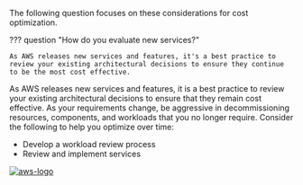 The following question focuses on these considerations for cost optimization.

??? question "How do you evaluate new services?"

    As AWS releases new services and features, it's a best practice to review your existing architectural decisions to ensure they continue to be the most cost effective.

As AWS releases new services and features, it is a best practice to review your existing architectural decisions to ensure that they remain cost effective. As your requirements change, be aggressive in decommissioning resources, components, and workloads that you no longer require. Consider the following to help you optimize over time:

- Develop a workload review process
- Review and implement services

<a href="https://docs.aws.amazon.com/wellarchitected/latest/cost-optimization-pillar/optimize-over-time.html">![aws-logo](https://img.shields.io/badge/Amazon_AWS-FF9900?style=for-the-badge&logo=amazonaws&logoColor=white)</a>